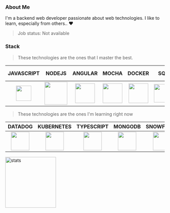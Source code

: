 ### About Me

I'm a backend web developer passionate about web technologies. I like to learn, especially from others.. :heart:

> Job status: Not available

### Stack

> These technologies are the ones that I master the best.

<table>
    <thead>
        <tr>
            <th align="center">JAVASCRIPT</th>
            <th align="center">NODEJS</th>
            <th align="center">ANGULAR</th>
            <th align="center">MOCHA</th>
            <th align="center">DOCKER</th>
            <th align="center">SQL</th>
            <th align="center">GITLAB CI/CD</th>
        </tr>
    </thead>
    <tbody>
        <tr>
            <td align="center"><img src="https://www.freepnglogos.com/uploads/javascript-png/javascript-vector-logo-yellow-png-transparent-javascript-vector-12.png" width="48px"></td>
            <td align="center"><img src="https://upload.wikimedia.org/wikipedia/commons/d/d9/Node.js_logo.svg" align="center" width="72px"></td>
            <td align="center"><img src="https://cdn4.iconfinder.com/data/icons/logos-and-brands/512/21_Angular_logo_logos-512.png" align="center" width="62px"></td>
            <td align="center"><img src="https://avatars2.githubusercontent.com/u/8770005?s=400&v=4" width="62px"></td>
            <td align="center"><img src="https://www.docker.com/wp-content/uploads/2022/03/Moby-logo.png" width="62px"></td>
            <td align="center"><img src="https://cdn2.iconfinder.com/data/icons/whcompare-isometric-web-hosting-servers/50/database-512.png" width="58px"></td>
            <td align="center"><img src="https://secrethub.io/img/gitlab-ci.png" width="58px"></td>
        </tr>
    </tbody>
</table>

> These technologies are the ones I'm learning right now

<table>
    <thead>
        <tr>
            <th align="center">DATADOG</th>
            <th align="center">KUBERNETES</th>
            <th align="center">TYPESCRIPT</th>
            <th align="center">MONGODB</th>
            <th align="center">SNOWFLAKE</th>
            <th align="center">REDIS</th>
            <th align="center">AWS</th>
        </tr>
    </thead>
    <tbody>
        <tr>
            <td align="center"><img src="https://upload.wikimedia.org/wikipedia/en/thumb/7/7e/Datadog_logo.svg/1200px-Datadog_logo.svg.png" width="58px"></td>
            <td align="center"><img src="https://external-content.duckduckgo.com/iu/?u=https%3A%2F%2Fcdn2.iconfinder.com%2Fdata%2Ficons%2Fmixd%2F512%2F16_kubernetes-512.png&f=1&nofb=1&ipt=f0ba8e1653a7cfe8a215c26dd2e778465fe4857388a3b28b899b561a4a6f0da2&ipo=images" width="58px"></td>
            <td align="center"><img src="https://cdn.iconscout.com/icon/free/png-512/typescript-1174965.png" width="58px"></td>
            <td align="center"><img src="https://pluspng.com/img-png/logo-mongodb-png-mongodb-logo-png-400.png" width="58px"></td>
            <td align="center"><img src="https://external-content.duckduckgo.com/iu/?u=https%3A%2F%2Fbigeval.com%2Fwp-content%2Fuploads%2Fsites%2F2%2F2019%2F12%2Fsnowflake-500x500-1.png&f=1&nofb=1&ipt=51bafeef4746e8cbbbafa3519beca63e96d68398e63fe03dae87f35ef4a9be5d&ipo=images" width="58px"></td>
            <td align="center"><img src="https://external-content.duckduckgo.com/iu/?u=https%3A%2F%2Fcdn4.iconfinder.com%2Fdata%2Ficons%2Fredis-2%2F1451%2FUntitled-2-512.png&f=1&nofb=1&ipt=5d95a917be5c58e43cd5ee0db5c7d40fd44a24befe59084d9a093a5a35b52553&ipo=images" width="58px"></td>
                        <td align="center"><img src="https://img2.freepng.fr/20180723/aje/kisspng-amazon-com-amazon-web-services-logo-amazon-elastic-aws-logo-5b56315998d4a3.884772471532375385626.jpg" width="58px"></td>
        </tr>
    </tbody>
</table>



<img src="https://github-readme-stats.vercel.app/api?username=mtd42&show_icons=true&count_private=true" alt="stats" height="160" align="center" />

